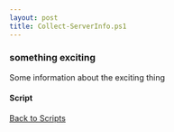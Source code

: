 ```yaml
---
layout: post
title: Collect-ServerInfo.ps1
---
```


### something exciting

Some information about the exciting thing

#### Script

<script src="https://gist-it.appspot.com/github.com/BanterBoy/scripts-blog/blob/master/PowerShell/scripts/information/Collect-ServerInfo.ps1" crossorigin="anonymous"></script>

<a href="/menu/_pages/scripts.html">Back to Scripts</a>
